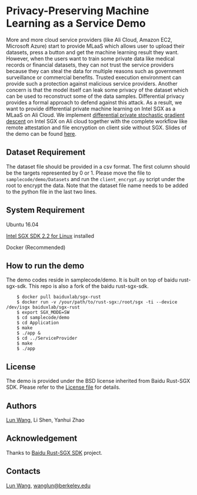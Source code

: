 # Privacy-Preserving Machine Learning as a Service Demo

More and more cloud service providers (like Ali Cloud, Amazon EC2, Microsoft Azure) start to provide MLaaS which allows user to upload their datasets, press a button and get the machine learning result they want. 
However, when the users want to train some private data like medical records or financial datasets, they can not trust the service providers because they can steal the data for multiple reasons such as government surveillance or commercial benefits. Trusted execution environment can provide such a protection against malicious service providers.
Another concern is that the model itself can leak some privacy of the dataset which can be used to reconstruct some of the data samples. Differential privacy provides a formal approach to defend against this attack.
As a result, we want to provide differential private machine learning on Intel SGX as a MLaaS on Ali Cloud. We implement [differential private stochastic gradient descent](http://cs-people.bu.edu/omthkkr/papers/TPDPCO.pdf) on Intel SGX on Ali cloud together with the complete workflow like remote attestation and file encryption on client side without SGX. Slides of the demo can be found [here](https://github.com/spartazhihu/spartazhihu.github.io/blob/master/files/Ali%20Cloud%20Computing%20Demo%20Slides.pptx).

## Dataset Requirement

The dataset file should be provided in a csv format. The first column should be the targets represented by 0 or 1. Please move the file to `samplecode/demo/Datasets` and run the `client_encrypt.py` script under the root to encrypt the data. Note that the dataset file name needs to be added to the python file in the last two lines.

## System Requirement

Ubuntu 16.04

[Intel SGX SDK 2.2 for Linux](https://01.org/intel-software-guard-extensions/downloads) installed

Docker (Recommended)

## How to run the demo

The demo codes reside in samplecode/demo. It is built on top of baidu rust-sgx-sdk. This repo is also a fork of the baidu rust-sgx-sdk.

```
    $ docker pull baiduxlab/sgx-rust
    $ docker run -v /your/path/to/rust-sgx:/root/sgx -ti --device /dev/isgx baiduxlab/sgx-rust
    $ export SGX_MODE=SW
    $ cd samplecode/demo
    $ cd Application
    $ make
    $ ./app &
    $ cd ../ServiceProvider
    $ make
    $ ./app
```

## License

The demo is provided under the BSD license inherited from Baidu Rust-SGX SDK. Please refer to the [License file](LICENSE) for details.

## Authors

[Lun Wang](wanglunucb.com), Li Shen, Yanhui Zhao

## Acknowledgement

Thanks to [Baidu Rust-SGX SDK](https://github.com/baidu/rust-sgx-sdk) project.

## Contacts

[Lun Wang](wanglunucb.com), wanglun@berkeley.edu
